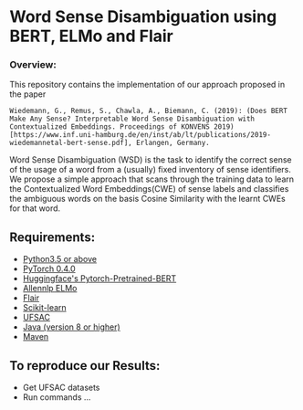 # Word Sense Disambiguation using BERT, ELMo and Flair

### Overview:
This repository contains the implementation of our approach proposed in the paper

```
Wiedemann, G., Remus, S., Chawla, A., Biemann, C. (2019): (Does BERT Make Any Sense? Interpretable Word Sense Disambiguation with Contextualized Embeddings. Proceedings of KONVENS 2019)[https://www.inf.uni-hamburg.de/en/inst/ab/lt/publications/2019-wiedemannetal-bert-sense.pdf], Erlangen, Germany.
```


Word Sense Disambiguation (WSD) is the task to identify the correct sense of the usage of a word from a (usually) fixed inventory of sense identifiers.
We propose a simple approach that scans through the training data to learn the Contextualized Word Embeddings(CWE) of sense labels and classifies the ambiguous words on the basis Cosine Similarity with the learnt CWEs for that word.

## Requirements:
   * [Python3.5 or above](https://www.python.org/)
   * [PyTorch 0.4.0](https://pytorch.org/)
   * [Huggingface's Pytorch-Pretrained-BERT](https://github.com/huggingface/pytorch-pretrained-BERT)
   * [Allennlp ELMo](http://www.allennlp.org/)
   * [Flair](https://github.com/zalandoresearch/flair)
   * [Scikit-learn](https://scikit-learn.org/)
   * [UFSAC](https://github.com/getalp/UFSAC)
   * [Java (version 8 or higher)](https://java.com)
   * [Maven](https://maven.apache.org)
   

## To reproduce our Results:
   * Get UFSAC datasets
   * Run commands ...





